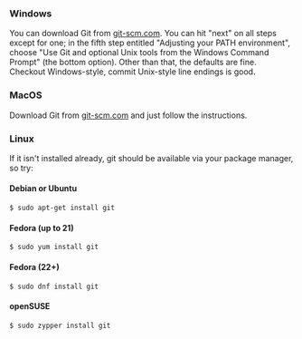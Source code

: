 ### Windows

You can download Git from [git-scm.com](https://git-scm.com/). You can hit "next" on all steps except for one; in the fifth step entitled "Adjusting your PATH environment", choose "Use Git and optional Unix tools from the Windows Command Prompt" (the bottom option). Other than that, the defaults are fine. Checkout Windows-style, commit Unix-style line endings is good.

### MacOS

Download Git from [git-scm.com](https://git-scm.com/) and just follow the instructions.

### Linux

If it isn't installed already, git should be available via your package manager, so try:


#### Debian or Ubuntu

    $ sudo apt-get install git


#### Fedora (up to 21)

    $ sudo yum install git


#### Fedora (22+)

    $ sudo dnf install git


#### openSUSE

    $ sudo zypper install git
